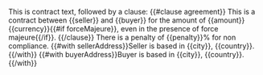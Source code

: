 This is contract text, followed by a clause:
{{#clause agreement}}
This is a contract between {{seller}} and {{buyer}} for the amount of {{amount}} {{currency}}{{#if forceMajeure}}, even in the presence of force majeure{{/if}}.
{{/clause}}
There is a penalty of {{penalty}}% for non compliance.
{{#with sellerAddress}}Seller is based in {{city}}, {{country}}.{{/with}}
{{#with buyerAddress}}Buyer is based in {{city}}, {{country}}.{{/with}}